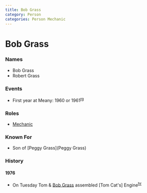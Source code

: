 ```yaml
---
title: Bob Grass
category: Person
categories: Person Mechanic
---
```

# Bob Grass
### Names
- Bob Grass
- Robert Grass

### Events
- First year at Meany: 1960 or 1961<sup>[rg][]</sup>

### Roles
* [Mechanic](Mechanic)

### Known For
* Son of [Peggy Grass](Peggy Grass)

### History

#### 1976

- On Tuesday Tom & [Bob Grass](Bob-Grass) assembled [Tom Cat's] Engine<sup>[hr][]</sup>


[hr]: History-Idona "Meany History Reports, by Idona Kellogg"
[rg]: # "Email from Robert Grass to Matt Simerson, 2020-05-15"